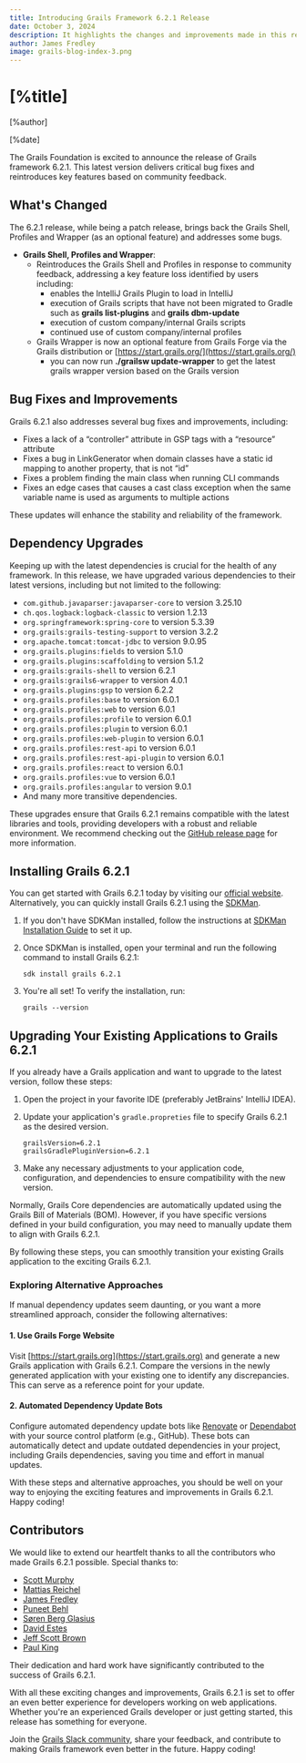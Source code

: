 ```yaml
---
title: Introducing Grails Framework 6.2.1 Release
date: October 3, 2024
description: It highlights the changes and improvements made in this release, provides information about bug fixes, dependency upgrades, and acknowledges the contributions of various developers.
author: James Fredley
image: grails-blog-index-3.png
---
```


# [%title]

[%author]

[%date]

The Grails Foundation is excited to announce the release of Grails framework 6.2.1. This latest version delivers critical bug fixes and reintroduces key features based on community feedback.

## What's Changed

The 6.2.1 release, while being a patch release, brings back the Grails Shell, Profiles and Wrapper (as an optional feature) and addresses some bugs.

* **Grails Shell, Profiles and Wrapper**: 
    * Reintroduces the Grails Shell and Profiles in response to community feedback, addressing a key feature loss identified by users including:
      * enables the IntelliJ Grails Plugin to load in IntelliJ  
      * execution of Grails scripts that have not been migrated to Gradle such as **grails list-plugins** and **grails dbm-update**
      * execution of custom company/internal Grails scripts
      * continued use of custom company/internal profiles
    * Grails Wrapper is now an optional feature from Grails Forge via the Grails distribution or [https://start.grails.org/](https://start.grails.org/)
      * you can now run **./grailsw update-wrapper** to get the latest grails wrapper version based on the Grails version

## Bug Fixes and Improvements

Grails 6.2.1 also addresses several bug fixes and improvements, including:

* Fixes a lack of a “controller” attribute in GSP tags with a “resource” attribute
* Fixes a bug in LinkGenerator when domain classes have a static id mapping to another property, that is not “id”
* Fixes a problem finding the main class when running CLI commands
* Fixes an edge cases that causes a cast class exception when the same variable name is used as arguments to multiple actions

These updates will enhance the stability and reliability of the framework.

## Dependency Upgrades

Keeping up with the latest dependencies is crucial for the health of any framework. In this release, we have upgraded various dependencies to their latest versions, including but not limited to the following:

* `com.github.javaparser:javaparser-core` to version 3.25.10
* `ch.qos.logback:logback-classic` to version 1.2.13
* `org.springframework:spring-core` to version 5.3.39
* `org.grails:grails-testing-support` to version 3.2.2
* `org.apache.tomcat:tomcat-jdbc` to version 9.0.95
* `org.grails.plugins:fields` to version 5.1.0
* `org.grails.plugins:scaffolding` to version 5.1.2
* `org.grails:grails-shell` to version 6.2.1
* `org.grails:grails6-wrapper` to version 4.0.1
* `org.grails.plugins:gsp` to version 6.2.2
* `org.grails.profiles:base` to version 6.0.1
* `org.grails.profiles:web` to version 6.0.1
* `org.grails.profiles:profile` to version 6.0.1
* `org.grails.profiles:plugin` to version 6.0.1
* `org.grails.profiles:web-plugin` to version 6.0.1
* `org.grails.profiles:rest-api` to version 6.0.1
* `org.grails.profiles:rest-api-plugin` to version 6.0.1
* `org.grails.profiles:react` to version 6.0.1
* `org.grails.profiles:vue` to version 6.0.1
* `org.grails.profiles:angular` to version 9.0.1
* And many more transitive dependencies.

These upgrades ensure that Grails 6.2.1 remains compatible with the latest libraries and tools, providing developers with a robust and reliable environment. We recommend checking out the [GitHub release page](https://github.com/grails/grails-core/releases/tag/v6.2.1) for more information.

## Installing Grails 6.2.1

You can get started with Grails 6.2.1 today by visiting our [official website](https://start.grails.org/). Alternatively, you can quickly install Grails 6.2.1 using the [SDKMan](https://sdkman.io/).

1. If you don't have SDKMan installed, follow the instructions at [SDKMan Installation Guide](https://sdkman.io/install/) to set it up.

2. Once SDKMan is installed, open your terminal and run the following command to install Grails 6.2.1:

    ````shell
    sdk install grails 6.2.1
    ````

3. You're all set! To verify the installation, run:

    ````shell
    grails --version
    ````

## Upgrading Your Existing Applications to Grails 6.2.1

If you already have a Grails application and want to upgrade to the latest version, follow these steps:

1. Open the project in your favorite IDE (preferably JetBrains' IntelliJ IDEA).
2. Update your application's `gradle.propreties` file to specify Grails 6.2.1 as the desired version.

    ````properties
    grailsVersion=6.2.1
    grailsGradlePluginVersion=6.2.1
    ````

3. Make any necessary adjustments to your application code, configuration, and dependencies to ensure compatibility with the new version.

Normally, Grails Core dependencies are automatically updated using the Grails Bill of Materials (BOM). However, if you have specific versions defined in your build configuration, you may need to manually update them to align with Grails 6.2.1.

By following these steps, you can smoothly transition your existing Grails application to the exciting Grails 6.2.1.

### Exploring Alternative Approaches

If manual dependency updates seem daunting, or you want a more streamlined approach, consider the following alternatives:

#### 1. Use Grails Forge Website

Visit [https://start.grails.org](https://start.grails.org) and generate a new Grails application with Grails 6.2.1. Compare the versions in the newly generated application with your existing one to identify any discrepancies. This can serve as a reference point for your update.

#### 2. Automated Dependency Update Bots

Configure automated dependency update bots like [Renovate](https://docs.renovatebot.com/) or [Dependabot](https://dependabot.com/) with your source control platform (e.g., GitHub). These bots can automatically detect and update outdated dependencies in your project, including Grails dependencies, saving you time and effort in manual updates.

With these steps and alternative approaches, you should be well on your way to enjoying the exciting features and improvements in Grails 6.2.1. Happy coding!

## Contributors

We would like to extend our heartfelt thanks to all the contributors who made Grails 6.2.1 possible. Special thanks to:

* [Scott Murphy](https://github.com/codeconsole)
* [Mattias Reichel](https://github.com/matrei)
* [James Fredley](https://github.com/jamesfredley)
* [Puneet Behl](https://github.com/puneetbehl)
* [Søren Berg Glasius](https://github.com/sbglasius)
* [David Estes](https://github.com/davydotcom)
* [Jeff Scott Brown](https://github.com/osscontributor)
* [Paul King](https://github.com/paulk-asert)

Their dedication and hard work have significantly contributed to the success of Grails 6.2.1.

With all these exciting changes and improvements, Grails 6.2.1 is set to offer an even better experience for developers working on web applications. Whether you're an experienced Grails developer or just getting started, this release has something for everyone.

Join the [Grails Slack community](https://grails.slack.com), share your feedback, and contribute to making Grails framework even better in the future. Happy coding!
